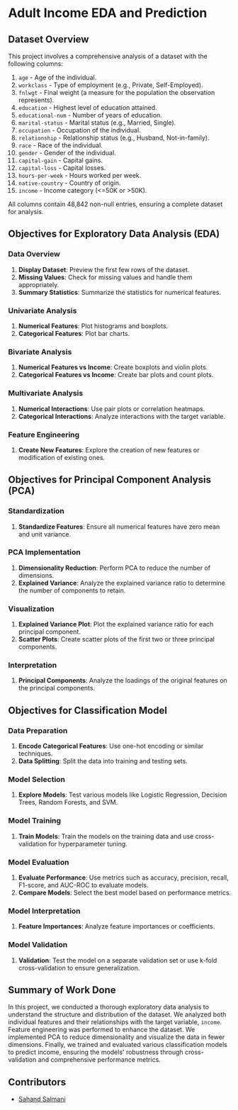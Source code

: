 # Adult Income EDA and Prediction

## Dataset Overview
This project involves a comprehensive analysis of a dataset with the following columns:

1. `age` - Age of the individual.
2. `workclass` - Type of employment (e.g., Private, Self-Employed).
3. `fnlwgt` - Final weight (a measure for the population the observation represents).
4. `education` - Highest level of education attained.
5. `educational-num` - Number of years of education.
6. `marital-status` - Marital status (e.g., Married, Single).
7. `occupation` - Occupation of the individual.
8. `relationship` - Relationship status (e.g., Husband, Not-in-family).
9. `race` - Race of the individual.
10. `gender` - Gender of the individual.
11. `capital-gain` - Capital gains.
12. `capital-loss` - Capital losses.
13. `hours-per-week` - Hours worked per week.
14. `native-country` - Country of origin.
15. `income` - Income category (<=50K or >50K).

All columns contain 48,842 non-null entries, ensuring a complete dataset for analysis.

## Objectives for Exploratory Data Analysis (EDA)
### Data Overview
1. **Display Dataset**: Preview the first few rows of the dataset.
2. **Missing Values**: Check for missing values and handle them appropriately.
3. **Summary Statistics**: Summarize the statistics for numerical features.

### Univariate Analysis
1. **Numerical Features**: Plot histograms and boxplots.
2. **Categorical Features**: Plot bar charts.

### Bivariate Analysis
1. **Numerical Features vs Income**: Create boxplots and violin plots.
2. **Categorical Features vs Income**: Create bar plots and count plots.

### Multivariate Analysis
1. **Numerical Interactions**: Use pair plots or correlation heatmaps.
2. **Categorical Interactions**: Analyze interactions with the target variable.

### Feature Engineering
1. **Create New Features**: Explore the creation of new features or modification of existing ones.

## Objectives for Principal Component Analysis (PCA)
### Standardization
1. **Standardize Features**: Ensure all numerical features have zero mean and unit variance.

### PCA Implementation
1. **Dimensionality Reduction**: Perform PCA to reduce the number of dimensions.
2. **Explained Variance**: Analyze the explained variance ratio to determine the number of components to retain.

### Visualization
1. **Explained Variance Plot**: Plot the explained variance ratio for each principal component.
2. **Scatter Plots**: Create scatter plots of the first two or three principal components.

### Interpretation
1. **Principal Components**: Analyze the loadings of the original features on the principal components.

## Objectives for Classification Model
### Data Preparation
1. **Encode Categorical Features**: Use one-hot encoding or similar techniques.
2. **Data Splitting**: Split the data into training and testing sets.

### Model Selection
1. **Explore Models**: Test various models like Logistic Regression, Decision Trees, Random Forests, and SVM.

### Model Training
1. **Train Models**: Train the models on the training data and use cross-validation for hyperparameter tuning.

### Model Evaluation
1. **Evaluate Performance**: Use metrics such as accuracy, precision, recall, F1-score, and AUC-ROC to evaluate models.
2. **Compare Models**: Select the best model based on performance metrics.

### Model Interpretation
1. **Feature Importances**: Analyze feature importances or coefficients.

### Model Validation
1. **Validation**: Test the model on a separate validation set or use k-fold cross-validation to ensure generalization.

## Summary of Work Done
In this project, we conducted a thorough exploratory data analysis to understand the structure and distribution of the dataset. We analyzed both individual features and their relationships with the target variable, `income`. Feature engineering was performed to enhance the dataset. We implemented PCA to reduce dimensionality and visualize the data in fewer dimensions. Finally, we trained and evaluated various classification models to predict income, ensuring the models' robustness through cross-validation and comprehensive performance metrics.

## Contributors

- [Sahand Salmani](https://github.com/sahand-salmani)
